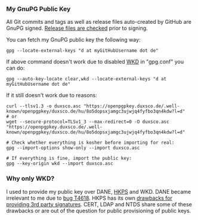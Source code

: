 ### My GnuPG Public Key

All Git commits and tags as well as release files auto-created by GitHub are GnuPG signed. [Release files are checked](https://github.com/duxsco/gentoo-installation/blob/main/assets/check_sign_release.sh) prior to signing.

You can fetch my GnuPG public key the following way:

```shell
gpg --locate-external-keys "d at myGitHubUsername dot de"
```

If above command doesn't work due to disabled [WKD](https://wiki.gnupg.org/WKD) in "gpg.conf" you can do:

```shell
gpg --auto-key-locate clear,wkd --locate-external-keys "d at myGitHubUsername dot de"
```

If it still doesn't work due to reasons:

```shell
curl --tlsv1.3 -o duxsco.asc "https://openpgpkey.duxsco.de/.well-known/openpgpkey/duxsco.de/hu/8o5dopsxjamgc3ujwjq4fyfbo3qn4kdw?l=d"
# or
wget --secure-protocol=TLSv1_3 --max-redirect=0 -O duxsco.asc "https://openpgpkey.duxsco.de/.well-known/openpgpkey/duxsco.de/hu/8o5dopsxjamgc3ujwjq4fyfbo3qn4kdw?l=d"

# Check whether everything is kosher before importing for real:
gpg --import-options show-only --import duxsco.asc

# If everything is fine, import the public key:
gpg --key-origin wkd --import duxsco.asc
```

### Why only WKD?

I used to provide my public key over DANE, [HKPS](https://github.com/duxsco/gpg-keyserver) and WKD. DANE became irrelevant to me due to [bug T4618](https://dev.gnupg.org/T4618). HKPS has its own [drawbacks for providing 3rd party signatures](https://bugs.gentoo.org/878479). CERT, LDAP and NTDS share some of these drawbacks or are out of the question for public provisioning of public keys.
